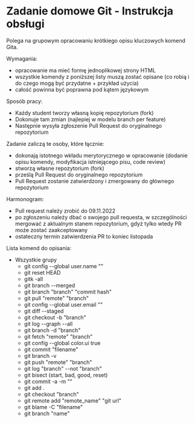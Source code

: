# Zadanie domowe Git - Instrukcja obsługi
Polega na grupowym opracowaniu krótkiego opisu kluczowych komend Gita.


Wymagania:
 * opracowanie ma mieć formę jednoplikowej strony HTML
 * wszystkie komendy z poniższej listy muszą zostać opisane (co robią i do czego mogą być przydatne + przykład użycia)
 * całość powinna być poprawna pod kątem językowym
 
Sposób pracy:
 * Każdy student tworzy własną kopię repozytorium (fork)
 * Dokonuje tam zmian (najlepiej w modelu branch per feature)
 * Następnie wysyła zgłoszenie Pull Request do oryginalnego repozytorium
 
Zadanie zaliczą te osoby, które łącznie:
 * dokonają istotnego wkładu merytorycznego w opracowanie (dodanie opisu komendy, modyfikacja istniejącego pisu, code review)
 * stworzą własne repozytorium (fork)
 * prześlą Pull Request do oryginalnego repozytorium
 * Pull Request zostanie zatwierdzony i zmergowany do głównego repozytorium

Harmonogram:
 * Pull request należy zrobić do 09.11.2022
 * po zgłoszeniu należy dbać o swojego pull requesta, w szczególności mergować z aktualnym stanem repozytorium, gdyż tylko wtedy PR może zostać zaakceptowany
 * ostateczny termin zatwierdzenia PR to koniec listopada
 
 
 Lista komend do opisania:
 
  * Wszystkie grupy
    * git config --global user.name ""
    * git reset HEAD
    * gitk -all
    * git branch --merged
    * git branch "branch" "commit hash"
    * git pull "remote" "branch"
    * git config --global user.email ""
    * git diff --staged
    * git checkout -b "branch"
    * git log --graph --all
    * git branch -d "branch"
    * git fetch "remote" "branch"
    * git config --global color.ui true
    * git commit "filename"
    * git branch -v
    * git push "remote" "branch"
    * git log "branch" --not "branch"
    * git bisect (start, bad, good, reset)
    * git commit -a -m ""
    * git add .
    * git checkout "branch"
    * git remote add "remote_name" "git url"
    * git blame -C "filename"
    * git branch "name"
